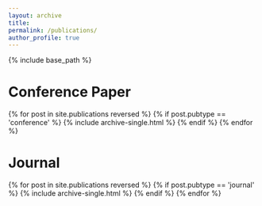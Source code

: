 ```yaml
---
layout: archive
title: 
permalink: /publications/
author_profile: true
---
```


<!--{% if site.author.googlescholar %}
  You can also find my articles on <u><a href="{{site.author.googlescholar}}">my Google Scholar profile</a>.</u>
{% endif %}-->

{% include base_path %}

<!-- <h2>Journal Articles</h2>
{% for post in site.publications reversed %}
  {% if post.pubtype == 'journal' %}
      {% include archive-single.html %}
  {% endif %}
{% endfor %} -->


Conference Paper
======
{% for post in site.publications reversed %}
  {% if post.pubtype == 'conference' %}
      {% include archive-single.html %}
  {% endif %}
{% endfor %}

Journal
======
{% for post in site.publications reversed %}
  {% if post.pubtype == 'journal' %}
      {% include archive-single.html %}
  {% endif %}
{% endfor %}
